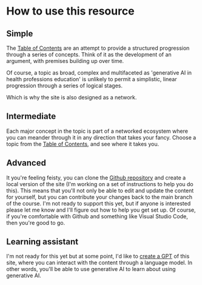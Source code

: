 # How to use this resource

## Simple

The [Table of Contents](./toc.md) are an attempt to provide a structured progression through a series of concepts. Think of it as the development of an argument, with premises building up over time.

Of course, a topic as broad, complex and multifaceted as 'generative AI in health professions education' is unlikely to permit a simplistic, linear progression through a series of logical stages.

Which is why the site is also designed as a network.

## Intermediate

Each major concept in the topic is part of a networked ecosystem where you can meander through it in any direction that takes your fancy. Choose a topic from the [Table of Contents](./toc.md), and see where it takes you.

## Advanced

It you're feeling feisty, you can clone the [Github repository](https://github.com/michael-rowe/ai-in-hpe) and create a local version of the site (I'm working on a set of instructions to help you do this). This means that you'll not only be able to edit and update the content for yourself, but you can contribute your changes back to the main branch of the course. I'm not ready to support this yet, but if anyone is interested please let me know and I'll figure out how to help you get set up. Of course, if you're comfortable with Github and something like Visual Studio Code, then you're good to go.

## Learning assistant

I'm not ready for this yet but at some point, I'd like to [create a GPT](https://nationalcentreforai.jiscinvolve.org/wp/2023/11/30/gpts-how-to-guide/) of this site, where you can interact with the content through a language model. In other words, you'll be able to use generative AI to learn about using generative AI.